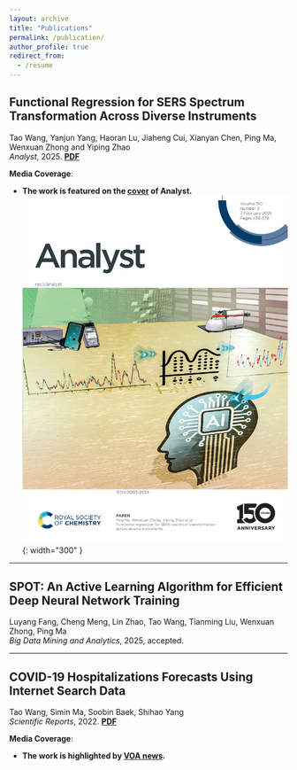 ```yaml
---
layout: archive
title: "Publications"
permalink: /publication/
author_profile: true
redirect_from:
  - /resume
---
```


## Functional Regression for SERS Spectrum Transformation Across Diverse Instruments

Tao Wang, Yanjun Yang, Haoran Lu, Jiaheng Cui, Xianyan Chen, Ping Ma, Wenxuan Zhong and Yiping Zhao  
*Analyst*, 2025. [**PDF**](http://pubs.rsc.org/en/content/articlehtml/2025/an/d4an01177e)

**Media Coverage**:  
- **The work is featured on the [cover](https://pubs.rsc.org/en/content/articlepdf/2025/an/d4an01177e) of Analyst.**
![Cover of Analyst 2025](/images/analyst_cover.png){: width="300" }
---

## SPOT: An Active Learning Algorithm for Efficient Deep Neural Network Training

Luyang Fang, Cheng Meng, Lin Zhao, Tao Wang, Tianming Liu, Wenxuan Zhong, Ping Ma  
*Big Data Mining and Analytics*, 2025, accepted.

---

## COVID-19 Hospitalizations Forecasts Using Internet Search Data

Tao Wang, Simin Ma, Soobin Baek, Shihao Yang  
*Scientific Reports*, 2022. [**PDF**](https://www.nature.com/articles/s41598-022-13162-9.pdf)

**Media Coverage**:  
- **The work is highlighted by [VOA news](https://www.voanews.com/a/scientists-use-google-search-data-to-forecast-covid-19-hospitalizations/6638526.html).**
